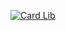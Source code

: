 [![Card Lib](https://github.com/iteamurr/card-lib/tree/main/resources/git-panel.png)](https://t.me/card_lib_bot)

